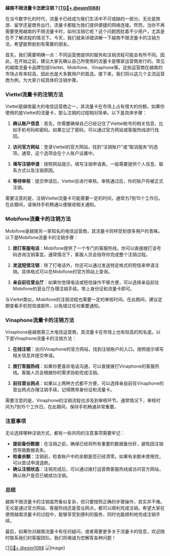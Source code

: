 **越南不限流量卡怎麽注销？[[TG💪+ @esim1088](https://t.me/s/esim1088)]**

在当今数字化的时代，流量卡已经成为我们生活中不可或缺的一部分。无论是旅游、留学还是商务出行，流量卡都能为我们提供便捷的网络连接。然而，当你不再需要使用越南的不限流量卡时，如何注销它呢？这个问题困扰着不少用户，尤其是在不了解流程的情况下。今天，我们就来详细讲解一下越南不限流量卡的注销方法，希望能帮助到有需要的朋友。

首先，我们需要明确一点：不同运营商提供的服务和注销流程可能会有所不同。因此，在开始之前，建议大家先确认自己所使用的流量卡是哪家运营商发行的。常见的越南流量卡品牌包括Viettel、Mobifone、Vinaphone等。这些运营商在越南的市场占有率较高，因此也是大多数用户的首选。接下来，我们将以这几个主流运营商为例，为大家介绍具体的注销步骤。

### Viettel流量卡的注销方法

Viettel是越南最大的电信运营商之一，其流量卡在市场上占有很大的份额。如果你使用的是Viettel的流量卡，那么注销的过程相对简单。以下是具体步骤：

1. **确认账户信息**：首先，你需要确保自己已经记住了Viettel账号的相关信息，比如手机号码和密码。如果忘记了密码，可以通过官方网站或客服热线进行找回。

2. **访问官方网站**：登录Viettel的官方网站，找到“注销账户”或“取消服务”的选项。通常，这个选项会在个人账户设置中。

3. **填写注销申请**：按照网站提示，填写注销申请表。一般需要提供个人信息、联系方式以及注销原因。

4. **等待审核**：提交申请后，Viettel会进行审核。审核通过后，你的账户将被正式注销。

需要注意的是，注销Viettel流量卡可能需要一定的时间，通常为7到15个工作日。在此期间，请保持手机畅通以便接收相关通知。

### Mobifone流量卡的注销方法

Mobifone是越南另一家知名的电信运营商，其流量卡同样受到很多用户的青睐。以下是Mobifone流量卡的注销步骤：

1. **拨打客服电话**：Mobifone提供了一个专门的客服热线，你可以直接拨打该号码咨询注销事宜。通常情况下，客服人员会指导你完成整个注销过程。

2. **发送短信注销**：除了打电话外，你还可以通过发送特定格式的短信来申请注销。具体格式可以在Mobifone的官方网站上查询。

3. **亲自前往营业厅**：如果你觉得电话或短信操作不够方便，可以选择亲自前往Mobifone的营业厅办理注销手续。带上身份证和流量卡即可。

与Viettel类似，Mobifone的注销流程也需要一定的审核时间。在此期间，建议定期查看手机短信或邮件，以免错过任何重要通知。

### Vinaphone流量卡的注销方法

Vinaphone是越南第三大电信运营商，其流量卡在市场上也有较高的知名度。以下是Vinaphone流量卡的注销方法：

1. **在线注销**：访问Vinaphone的官方网站，找到注销账户的入口。按照提示填写相关信息并提交申请。

2. **拨打客服热线**：如果你更喜欢电话沟通，可以直接拨打Vinaphone的客服热线。客服人员会根据你的需求协助完成注销。

3. **前往营业网点**：如果以上两种方式都不方便，可以选择亲自前往Vinaphone的营业网点办理注销手续。记得携带身份证和流量卡。

需要注意的是，Vinaphone的注销流程也涉及到审核环节。通常情况下，审核时间为7到15个工作日。在此期间，保持手机畅通非常重要。

### 注意事项

无论选择哪种注销方式，都有一些共同的注意事项需要牢记：

- **提前备份数据**：在注销之前，确保已经将所有重要的数据备份好，避免因注销而导致数据丢失。
- **检查余额**：注销前，检查账户中的余额是否已经清零。如果有余额未使用完，可以尝试申请退款。
- **确认注销状态**：注销完成后，可以通过拨打运营商客服热线或访问官方网站，确认账户是否已被成功注销。

### 总结

越南不限流量卡的注销虽然看似复杂，但只要按照正确的步骤操作，其实并不难。无论是通过官方网站、客服热线还是营业网点，都可以顺利完成注销。希望大家在使用越南流量卡的过程中，能够享受到便利的服务，同时也能顺利地完成注销手续。

最后，如果你对越南流量卡有任何疑问，或者需要更多关于流量卡的信息，欢迎随时联系我们的客服团队。我们将竭诚为您解答各种问题！

[[TG💪+ @esim1088](https://t.me/s/esim1088) ![Image](https://i.postimg.cc/4NQfJmqS/Snipaste-2025-05-13-00-14-12.png)]